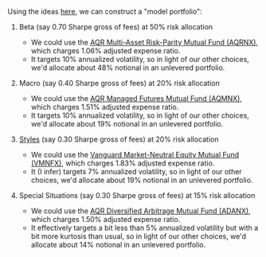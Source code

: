 Using the ideas [here](https://github.com/sparshsah/foggy-demo/blob/main/demo/finance/pflio-food.pdf),
we can construct a "model portfolio":

1. Beta (say 0.70 Sharpe gross of fees) at 50% risk allocation
    - We could use the
      [AQR Multi-Asset Risk-Parity Mutual Fund (AQRNX)](https://funds.aqr.com/funds/multi-asset/aqr-multi-asset-fund/aqrnx),
      which charges 1.06% adjusted expense ratio.
    - It targets 10% annualized volatility,
      so in light of our other choices,
      we'd allocate about 48% notional in an unlevered portfolio.

2. Macro (say 0.40 Sharpe gross of fees) at 20% risk allocation
    - We could use the
      [AQR Managed Futures Mutual Fund (AQMNX)](https://funds.aqr.com/funds/alternatives/aqr-managed-futures-strategy-fund/aqmnx),
      which charges 1.51% adjusted expense ratio.
    - It targets 10% annualized volatility,
      so in light of our other choices,
      we'd allocate about 19% notional in an unlevered portfolio.

3. [Styles](https://github.com/sparshsah/foggy-demo/blob/main/demo/finance/styles4u.ipynb) (say 0.30 Sharpe gross of fees) at 20% risk allocation
    - We could use the
      [Vanguard Market-Neutral Equity Mutual Fund (VMNFX)](https://investor.vanguard.com/investment-products/mutual-funds/profile/vmnfx),
      which charges 1.83% adjusted expense ratio.
    - It (I infer) targets 7% annualized volatility,
      so in light of our other choices,
      we'd allocate about 19% notional in an unlevered portfolio.

4. Special Situations (say 0.30 Sharpe gross of fees) at 15% risk allocation
    - We could use the
      [AQR Diversified Arbitrage Mutual Fund (ADANX)](https://funds.aqr.com/funds/alternatives/aqr-diversified-arbitrage-fund/adanx),
      which charges 1.50% adjusted expense ratio.
    - It effectively targets a bit less than 5% annualized volatility but with a bit more kurtosis than usual,
      so in light of our other choices,
      we'd allocate about 14% notional in an unlevered portfolio.
